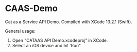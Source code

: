 # CAAS-Demo
Cat as a Service API Demo.  Compiled with XCode 13.2.1 (Swift).

General usage:
1. Open "CATAAS API Demo.xcodeproj" in XCode.
2. Select an iOS device and hit 'Run".
